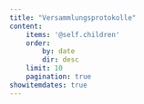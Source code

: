 ```yaml
---
title: "Versammlungsprotokolle"
content:
    items: '@self.children'
    order:
        by: date
        dir: desc
    limit: 10
    pagination: true
showitemdates: true
---
```

